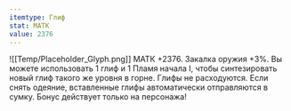 ```yaml
---
itemtype: Глиф
stat: МАТК 
value: 2376
---
```

![[Temp/Placeholder_Glyph.png]]
МАТК +2376. Закалка оружия +3%. Вы можете использовать 1 глиф и 1 Пламя начала I, чтобы синтезировать новый глиф такого же уровня в горне. Глифы не расходуются. Если снять одеяние, вставленные глифы автоматически отправляются в сумку. Бонус действует только на персонажа!
